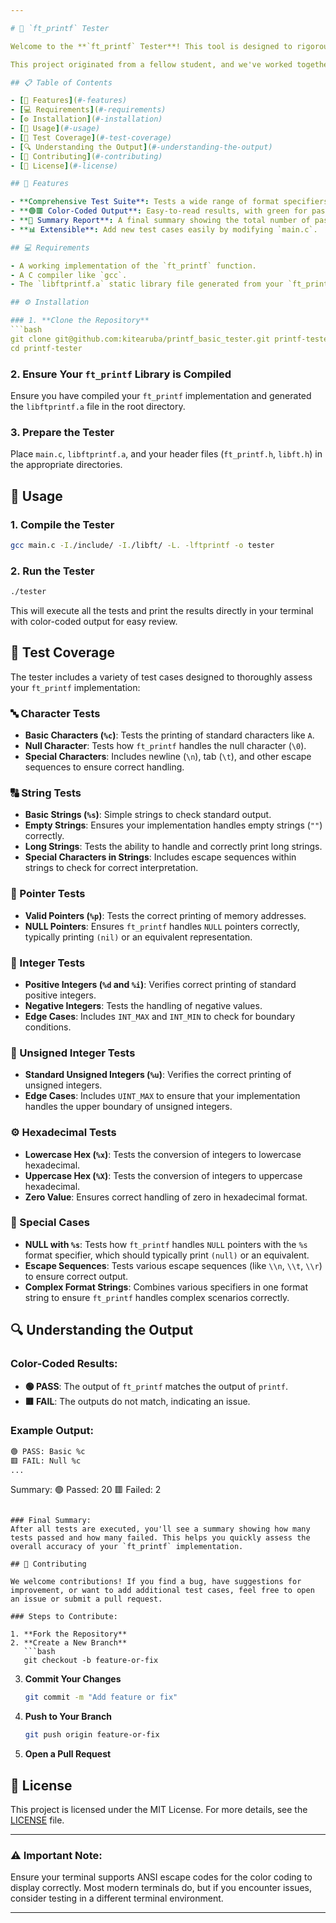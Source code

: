 ```yaml
---

# 🎯 `ft_printf` Tester

Welcome to the **`ft_printf` Tester**! This tool is designed to rigorously test your custom implementation of the `ft_printf` function against the standard `printf` function. With comprehensive test cases, color-coded output, and a detailed summary, this tester ensures your implementation is accurate and reliable.

This project originated from a fellow student, and we've worked together to improve it further. We hope it serves as a valuable resource for others in their journey with `ft_printf`.

## 📋 Table of Contents

- [🎯 Features](#-features)
- [💻 Requirements](#-requirements)
- [⚙️ Installation](#-installation)
- [🚀 Usage](#-usage)
- [🧪 Test Coverage](#-test-coverage)
- [🔍 Understanding the Output](#-understanding-the-output)
- [🤝 Contributing](#-contributing)
- [📄 License](#-license)

## 🎯 Features

- **Comprehensive Test Suite**: Tests a wide range of format specifiers and edge cases to ensure your `ft_printf` behaves as expected.
- **🟢🟥 Color-Coded Output**: Easy-to-read results, with green for passed tests 🟢 and red for failed tests 🟥.
- **📝 Summary Report**: A final summary showing the total number of passed and failed tests.
- **📊 Extensible**: Add new test cases easily by modifying `main.c`.

## 💻 Requirements

- A working implementation of the `ft_printf` function.
- A C compiler like `gcc`.
- The `libftprintf.a` static library file generated from your `ft_printf` implementation.

## ⚙️ Installation

### 1. **Clone the Repository**
```bash
git clone git@github.com:kitearuba/printf_basic_tester.git printf-tester
cd printf-tester
```

### 2. **Ensure Your `ft_printf` Library is Compiled**
Ensure you have compiled your `ft_printf` implementation and generated the `libftprintf.a` file in the root directory.

### 3. **Prepare the Tester**
Place `main.c`, `libftprintf.a`, and your header files (`ft_printf.h`, `libft.h`) in the appropriate directories.

## 🚀 Usage

### 1. **Compile the Tester**
```bash
gcc main.c -I./include/ -I./libft/ -L. -lftprintf -o tester
```

### 2. **Run the Tester**
```bash
./tester
```

This will execute all the tests and print the results directly in your terminal with color-coded output for easy review.

## 🧪 Test Coverage

The tester includes a variety of test cases designed to thoroughly assess your `ft_printf` implementation:

### 🔤 Character Tests
- **Basic Characters (`%c`)**: Tests the printing of standard characters like `A`.
- **Null Character**: Tests how `ft_printf` handles the null character (`\0`).
- **Special Characters**: Includes newline (`\n`), tab (`\t`), and other escape sequences to ensure correct handling.

### 🔠 String Tests
- **Basic Strings (`%s`)**: Simple strings to check standard output.
- **Empty Strings**: Ensures your implementation handles empty strings (`""`) correctly.
- **Long Strings**: Tests the ability to handle and correctly print long strings.
- **Special Characters in Strings**: Includes escape sequences within strings to check for correct interpretation.

### 🔗 Pointer Tests
- **Valid Pointers (`%p`)**: Tests the correct printing of memory addresses.
- **NULL Pointers**: Ensures `ft_printf` handles `NULL` pointers correctly, typically printing `(nil)` or an equivalent representation.

### 🔢 Integer Tests
- **Positive Integers (`%d` and `%i`)**: Verifies correct printing of standard positive integers.
- **Negative Integers**: Tests the handling of negative values.
- **Edge Cases**: Includes `INT_MAX` and `INT_MIN` to check for boundary conditions.

### 🔣 Unsigned Integer Tests
- **Standard Unsigned Integers (`%u`)**: Verifies the correct printing of unsigned integers.
- **Edge Cases**: Includes `UINT_MAX` to ensure that your implementation handles the upper boundary of unsigned integers.

### ⚙️ Hexadecimal Tests
- **Lowercase Hex (`%x`)**: Tests the conversion of integers to lowercase hexadecimal.
- **Uppercase Hex (`%X`)**: Tests the conversion of integers to uppercase hexadecimal.
- **Zero Value**: Ensures correct handling of zero in hexadecimal format.

### 🧩 Special Cases
- **NULL with `%s`**: Tests how `ft_printf` handles `NULL` pointers with the `%s` format specifier, which should typically print `(null)` or an equivalent.
- **Escape Sequences**: Tests various escape sequences (like `\\n`, `\\t`, `\\r`) to ensure correct output.
- **Complex Format Strings**: Combines various specifiers in one format string to ensure `ft_printf` handles complex scenarios correctly.

## 🔍 Understanding the Output

### Color-Coded Results:
- **🟢 PASS**: The output of `ft_printf` matches the output of `printf`.
- **🟥 FAIL**: The outputs do not match, indicating an issue.

### Example Output:
```bash
🟢 PASS: Basic %c
🟥 FAIL: Null %c
...
```

Summary:
🟢 Passed: 20
🟥 Failed: 2
```

### Final Summary:
After all tests are executed, you'll see a summary showing how many tests passed and how many failed. This helps you quickly assess the overall accuracy of your `ft_printf` implementation.

## 🤝 Contributing

We welcome contributions! If you find a bug, have suggestions for improvement, or want to add additional test cases, feel free to open an issue or submit a pull request.

### Steps to Contribute:

1. **Fork the Repository**
2. **Create a New Branch**
   ```bash
   git checkout -b feature-or-fix
   ```
3. **Commit Your Changes**
   ```bash
   git commit -m "Add feature or fix"
   ```
4. **Push to Your Branch**
   ```bash
   git push origin feature-or-fix
   ```
5. **Open a Pull Request**

## 📄 License

This project is licensed under the MIT License. For more details, see the [LICENSE](LICENSE) file.

---

### ⚠️ **Important Note**:
Ensure your terminal supports ANSI escape codes for the color coding to display correctly. Most modern terminals do, but if you encounter issues, consider testing in a different terminal environment.

---
